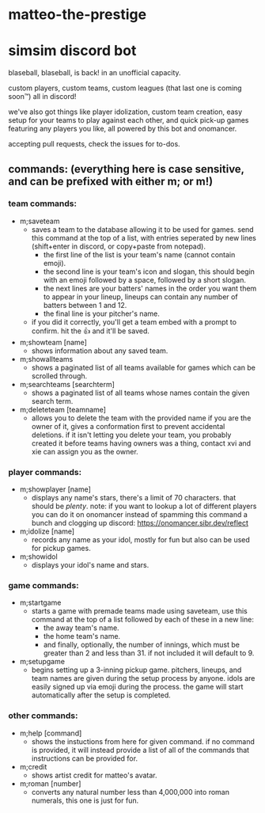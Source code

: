 # matteo-the-prestige
# simsim discord bot

blaseball, blaseball, is back! in an unofficial capacity.

custom players, custom teams, custom leagues (that last one is coming soon™) all in discord! 

we've also got things like player idolization, custom team creation, easy setup for your teams to play against each other, and quick pick-up games featuring any players you like, all powered by this bot and onomancer.

accepting pull requests, check the issues for to-dos.


## commands: (everything here is case sensitive, and can be prefixed with either m; or m!)

### team commands:
- m;saveteam
  - saves a team to the database allowing it to be used for games. send this command at the top of a list, with entries seperated by new lines (shift+enter in discord, or copy+paste from notepad).
	- the first line of the list is your team's name (cannot contain emoji).
	- the second line is your team's icon and slogan, this should begin with an emoji followed by a space, followed by a short slogan.
	- the next lines are your batters' names in the order you want them to appear in your lineup, lineups can contain any number of batters between 1 and 12.
	- the final line is your pitcher's name.
  - if you did it correctly, you'll get a team embed with a prompt to confirm. hit the 👍 and it'll be saved.
- m;showteam [name]
  - shows information about any saved team.
- m;showallteams
  - shows a paginated list of all teams available for games which can be scrolled through.	  
- m;searchteams [searchterm]
  - shows a paginated list of all teams whose names contain the given search term.
- m;deleteteam [teamname]
  - allows you to delete the team with the provided name if you are the owner of it, gives a conformation first to prevent accidental deletions. if it isn't letting you delete your team, you probably created it before teams having owners was a thing, contact xvi and xie can assign you as the owner.

### player commands:	 
- m;showplayer [name]
  - displays any name's stars, there's a limit of 70 characters. that should be *plenty*. note: if you want to lookup a lot of different players you can do it on onomancer instead of spamming this command a bunch and clogging up discord: https://onomancer.sibr.dev/reflect
- m;idolize [name]
  - records any name as your idol, mostly for fun but also can be used for pickup games. 	  
- m;showidol 
  - displays your idol's name and stars.
  
### game commands:
- m;startgame
  - starts a game with premade teams made using saveteam, use this command at the top of a list followed by each of these in a new line:
	- the away team's name.
	- the home team's name.
	- and finally, optionally, the number of innings, which must be greater than 2 and less than 31. if not included it will default to 9.	  
- m;setupgame
  - begins setting up a 3-inning pickup game. pitchers, lineups, and team names are given during the setup process by anyone. idols are easily signed up via emoji during the process. the game will start automatically after the setup is completed.

### other commands:
- m;help [command]
  - shows the instuctions from here for given command. if no command is provided, it will instead provide a list of all of the commands that instructions can be provided for.    
- m;credit
  - shows artist credit for matteo's avatar.  
- m;roman [number]
  - converts any natural number less than 4,000,000 into roman numerals, this one is just for fun.
